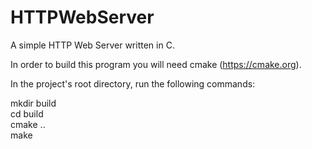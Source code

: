 # HTTPWebServer
A simple HTTP Web Server written in C.

In order to build this program you will need cmake (https://cmake.org).

In the project's root directory, run the following commands:

mkdir build<br>
cd build<br>
cmake ..<br>
make<br>
